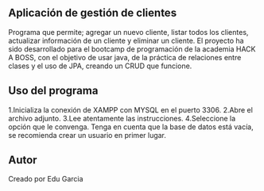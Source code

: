 ## Aplicación de gestión de clientes
Programa que permite; agregar un nuevo cliente, listar todos los clientes, actualizar información de un cliente y eliminar un cliente. 
El proyecto ha sido desarrollado para el bootcamp de programación de la academia HACK A BOSS, con el objetivo de usar java, de la práctica de relaciones entre clases y el uso de JPA, creando un CRUD que funcione.

## Uso del programa 
1.Inicializa la conexión de XAMPP con MYSQL en el puerto 3306. 
2.Abre el archivo adjunto.
3.Lee atentamente las instrucciones.
4.Seleccione la opción que le convenga.
Tenga en cuenta que la base de datos está vacía, se recomienda crear un usuario en primer lugar. 

## Autor
Creado por Edu Garcia 
